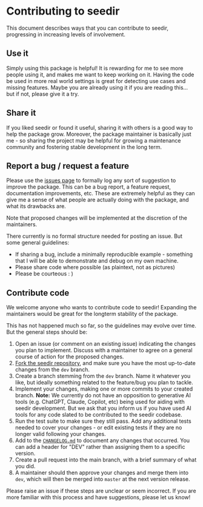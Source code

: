 
# Contributing to seedir

This document describes ways that you can contribute to seedir, progressing in increasing levels of involvement.

## Use it

Simply using this package is helpful!  It is rewarding for me to see more people using it, and makes me want to keep working on it.  Having the code be used in more real world settings is great for detecting use cases and missing features.  Maybe you are already using it if you are reading this... but if not, please give it a try.

## Share it

If you liked seedir or found it useful, sharing it with others is a good way to help the package grow.  Moreover, the package maintainer is basically just me - so sharing the project may be helpful for growing a maintenance community and fostering stable development in the long term.

## Report a bug / request a feature

Please use the [issues page](https://github.com/earnestt1234/seedir/issues) to formally log any sort of suggestion to improve the package.  This can be a bug report, a feature request, documentation improvements, etc.  These are extremely helpful as they can give me a sense of what people are actually doing with the package, and what its drawbacks are.

Note that proposed changes will be implemented at the discretion of the maintainers.

There currently is no formal structure needed for posting an issue.  But some general guidelines:

- If sharing a bug, include a minimally reproducible example - something that I will be able to demonstrate and debug on my own machine.
- Please share code where possible (as plaintext, not as pictures)
- Please be courteous : )

## Contribute code

We welcome anyone who wants to contribute code to seedir!  Expanding the maintainers would be great for the longterm stability of the package.

This has not happened much so far, so the guidelines may evolve over time.   But the general steps should be:

1. Open an issue (or comment on an existing issue) indicating the changes you plan to implement.  Discuss with a maintainer to agree on a general course of action for the proposed changes.
2. [Fork the seedir repository](https://docs.github.com/en/pull-requests/collaborating-with-pull-requests/working-with-forks/fork-a-repo), and make sure you have the most up-to-date changes from the `dev` branch.
3. Create a branch stemming from the `dev` branch.  Name it whatever you like, but ideally something related to the feature/bug you plan to tackle.
4. Implement your changes, making one or more commits to your created branch.   **Note:** We currently do not have an opposition to generative AI tools (e.g. ChatGPT, Claude, Copilot, etc) being used for aiding with seedir development.  But we ask that you inform us if you have used AI tools for any code slated to be contributed to the seedir codebase.
5. Run the test suite to make sure they still pass.  Add any additional tests needed to cover your changes - or edit existing tests if they are no longer valid following your changes.
6. Add to the [`CHANGELOG.md`](https://github.com/earnestt1234/seedir/blob/master/CHANGELOG.md) to document any changes that occurred.  You can add a header for "DEV" rather than assigning them to a specific version.
7. Create a pull request into the main branch, with a brief summary of what you did.
8. A maintainer should then approve your changes and merge them into `dev`, which will then be merged into `master` at the next version release.

Please raise an issue if these steps are unclear or seem incorrect.   If you are more familiar with this process and have suggestions, please let us know!

